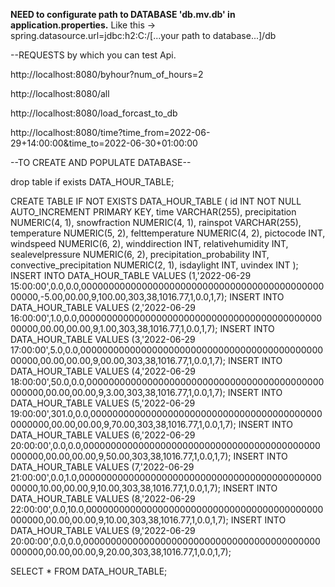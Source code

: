 **NEED to configurate path to DATABASE 'db.mv.db' in application.properties.**
Like this -> spring.datasource.url=jdbc:h2:C:/[...your path to database...]/db

--REQUESTS by which you can test Api.


http://localhost:8080/byhour?num_of_hours=2

http://localhost:8080/all

http://localhost:8080/load_forcast_to_db

http://localhost:8080/time?time_from=2022-06-29+14:00:00&time_to=2022-06-30+01:00:00



--TO CREATE AND POPULATE DATABASE--


drop table if exists DATA_HOUR_TABLE;

CREATE TABLE IF NOT EXISTS DATA_HOUR_TABLE (
    id INT NOT NULL AUTO_INCREMENT PRIMARY KEY,
    time VARCHAR(255),
    precipitation NUMERIC(4, 1),
    snowfraction NUMERIC(4, 1),
    rainspot VARCHAR(255),
    temperature NUMERIC(5, 2),
    felttemperature NUMERIC(4, 2),
    pictocode INT,
    windspeed NUMERIC(6, 2),
    winddirection INT,
    relativehumidity INT,
    sealevelpressure NUMERIC(6, 2),
    precipitation_probability INT,
    convective_precipitation NUMERIC(2, 1),
    isdaylight INT,
    uvindex INT
);
INSERT INTO DATA_HOUR_TABLE VALUES (1,'2022-06-29 15:00:00',0.0,0.0,0000000000000000000000000000000000000000000000000,-5.00,00.00,9,100.00,303,38,1016.77,1,0.0,1,7);
INSERT INTO DATA_HOUR_TABLE VALUES (2,'2022-06-29 16:00:00',1.0,0.0,0000000000000000000000000000000000000000000000000,00.00,00.00,9,1.00,303,38,1016.77,1,0.0,1,7);
INSERT INTO DATA_HOUR_TABLE VALUES (3,'2022-06-29 17:00:00',5.0,0.0,0000000000000000000000000000000000000000000000000,00.00,00.00,9,00.00,303,38,1016.77,1,0.0,1,7);
INSERT INTO DATA_HOUR_TABLE VALUES (4,'2022-06-29 18:00:00',50.0,0.0,0000000000000000000000000000000000000000000000000,00.00,00.00,9,3.00,303,38,1016.77,1,0.0,1,7);
INSERT INTO DATA_HOUR_TABLE VALUES (5,'2022-06-29 19:00:00',301.0,0.0,0000000000000000000000000000000000000000000000000,00.00,00.00,9,70.00,303,38,1016.77,1,0.0,1,7);
INSERT INTO DATA_HOUR_TABLE VALUES (6,'2022-06-29 20:00:00',0.0,0.0,0000000000000000000000000000000000000000000000000,00.00,00.00,9,50.00,303,38,1016.77,1,0.0,1,7);
INSERT INTO DATA_HOUR_TABLE VALUES (7,'2022-06-29 21:00:00',0.0,1.0,0000000000000000000000000000000000000000000000000,10.00,00.00,9,10.00,303,38,1016.77,1,0.0,1,7);
INSERT INTO DATA_HOUR_TABLE VALUES (8,'2022-06-29 22:00:00',0.0,10.0,0000000000000000000000000000000000000000000000000,00.00,00.00,9,10.00,303,38,1016.77,1,0.0,1,7);
INSERT INTO DATA_HOUR_TABLE VALUES (9,'2022-06-29 20:00:00',0.0,0.0,0000000000000000000000000000000000000000000000000,00.00,00.00,9,20.00,303,38,1016.77,1,0.0,1,7);
    
SELECT * FROM DATA_HOUR_TABLE;
